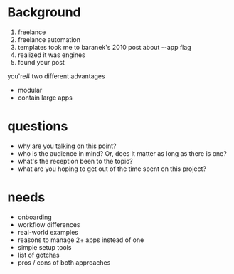 # Background
1. freelance
2. freelance automation
3. templates took me to baranek's 2010 post about --app flag
4. realized it was engines
5. found your post

you're# two different advantages
- modular
- contain large apps

# questions
- why are you talking on this point?
- who is the audience in mind? Or, does it matter as long as there is one?
- what's the reception been to the topic?
- what are you hoping to get out of the time spent on this project?

# needs
- onboarding
- workflow differences
- real-world examples
- reasons to manage 2+ apps instead of one
- simple setup tools
- list of gotchas
- pros / cons of both approaches
